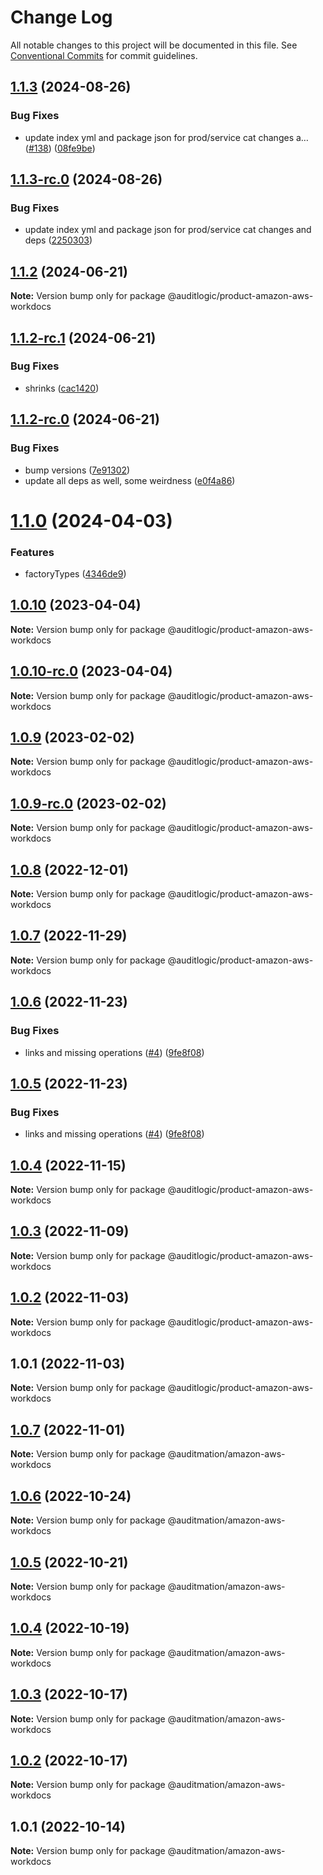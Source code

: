# Change Log

All notable changes to this project will be documented in this file.
See [Conventional Commits](https://conventionalcommits.org) for commit guidelines.

## [1.1.3](https://github.com/auditlogic/product/compare/@auditlogic/product-amazon-aws-workdocs@1.1.2...@auditlogic/product-amazon-aws-workdocs@1.1.3) (2024-08-26)


### Bug Fixes

* update index yml and package json for prod/service cat changes a… ([#138](https://github.com/auditlogic/product/issues/138)) ([08fe9be](https://github.com/auditlogic/product/commit/08fe9beb1c8457462a19bc69caa02e6212d97e1a))





## [1.1.3-rc.0](https://github.com/auditlogic/product/compare/@auditlogic/product-amazon-aws-workdocs@1.1.2...@auditlogic/product-amazon-aws-workdocs@1.1.3-rc.0) (2024-08-26)


### Bug Fixes

* update index yml and package json for prod/service cat changes and deps ([2250303](https://github.com/auditlogic/product/commit/225030363a363608240135b7ebed386b28f01e4b))





## [1.1.2](https://github.com/auditlogic/product/compare/@auditlogic/product-amazon-aws-workdocs@1.1.2-rc.1...@auditlogic/product-amazon-aws-workdocs@1.1.2) (2024-06-21)

**Note:** Version bump only for package @auditlogic/product-amazon-aws-workdocs





## [1.1.2-rc.1](https://github.com/auditlogic/product/compare/@auditlogic/product-amazon-aws-workdocs@1.1.2-rc.0...@auditlogic/product-amazon-aws-workdocs@1.1.2-rc.1) (2024-06-21)


### Bug Fixes

* shrinks ([cac1420](https://github.com/auditlogic/product/commit/cac14200fefcd8183ab69fe89a47bd3f70f563e9))





## [1.1.2-rc.0](https://github.com/auditlogic/product/compare/@auditlogic/product-amazon-aws-workdocs@1.1.0...@auditlogic/product-amazon-aws-workdocs@1.1.2-rc.0) (2024-06-21)


### Bug Fixes

* bump versions ([7e91302](https://github.com/auditlogic/product/commit/7e913023b8b312150ed7762c32fbbe616be71de5))
* update all deps as well, some weirdness ([e0f4a86](https://github.com/auditlogic/product/commit/e0f4a864714e2d3de6bbf3da014d5312fe53be2f))





# [1.1.0](https://github.com/auditlogic/product/compare/@auditlogic/product-amazon-aws-workdocs@1.0.10...@auditlogic/product-amazon-aws-workdocs@1.1.0) (2024-04-03)


### Features

* factoryTypes ([4346de9](https://github.com/auditlogic/product/commit/4346de92693aee892fccf725338ffc7b80ab182b))





## [1.0.10](https://github.com/auditlogic/product/compare/@auditlogic/product-amazon-aws-workdocs@1.0.9...@auditlogic/product-amazon-aws-workdocs@1.0.10) (2023-04-04)

**Note:** Version bump only for package @auditlogic/product-amazon-aws-workdocs





## [1.0.10-rc.0](https://github.com/auditlogic/product/compare/@auditlogic/product-amazon-aws-workdocs@1.0.9...@auditlogic/product-amazon-aws-workdocs@1.0.10-rc.0) (2023-04-04)

**Note:** Version bump only for package @auditlogic/product-amazon-aws-workdocs





## [1.0.9](https://github.com/auditlogic/product/compare/@auditlogic/product-amazon-aws-workdocs@1.0.8...@auditlogic/product-amazon-aws-workdocs@1.0.9) (2023-02-02)

**Note:** Version bump only for package @auditlogic/product-amazon-aws-workdocs





## [1.0.9-rc.0](https://github.com/auditlogic/product/compare/@auditlogic/product-amazon-aws-workdocs@1.0.8...@auditlogic/product-amazon-aws-workdocs@1.0.9-rc.0) (2023-02-02)

**Note:** Version bump only for package @auditlogic/product-amazon-aws-workdocs





## [1.0.8](https://github.com/auditlogic/product/compare/@auditlogic/product-amazon-aws-workdocs@1.0.7...@auditlogic/product-amazon-aws-workdocs@1.0.8) (2022-12-01)

**Note:** Version bump only for package @auditlogic/product-amazon-aws-workdocs





## [1.0.7](https://github.com/auditlogic/product/compare/@auditlogic/product-amazon-aws-workdocs@1.0.6...@auditlogic/product-amazon-aws-workdocs@1.0.7) (2022-11-29)

**Note:** Version bump only for package @auditlogic/product-amazon-aws-workdocs





## [1.0.6](https://github.com/auditlogic/product/compare/@auditlogic/product-amazon-aws-workdocs@1.0.4...@auditlogic/product-amazon-aws-workdocs@1.0.6) (2022-11-23)


### Bug Fixes

* links and missing operations ([#4](https://github.com/auditlogic/product/issues/4)) ([9fe8f08](https://github.com/auditlogic/product/commit/9fe8f08fe7c57fdb79f991ac35bd6ac2e7dcad38))





## [1.0.5](https://github.com/auditlogic/product/compare/@auditlogic/product-amazon-aws-workdocs@1.0.4...@auditlogic/product-amazon-aws-workdocs@1.0.5) (2022-11-23)


### Bug Fixes

* links and missing operations ([#4](https://github.com/auditlogic/product/issues/4)) ([9fe8f08](https://github.com/auditlogic/product/commit/9fe8f08fe7c57fdb79f991ac35bd6ac2e7dcad38))





## [1.0.4](https://github.com/auditlogic/product/compare/@auditlogic/product-amazon-aws-workdocs@1.0.3...@auditlogic/product-amazon-aws-workdocs@1.0.4) (2022-11-15)

**Note:** Version bump only for package @auditlogic/product-amazon-aws-workdocs





## [1.0.3](https://github.com/auditlogic/product/compare/@auditlogic/product-amazon-aws-workdocs@1.0.2...@auditlogic/product-amazon-aws-workdocs@1.0.3) (2022-11-09)

**Note:** Version bump only for package @auditlogic/product-amazon-aws-workdocs





## [1.0.2](https://github.com/auditlogic/product/compare/@auditlogic/product-amazon-aws-workdocs@1.0.1...@auditlogic/product-amazon-aws-workdocs@1.0.2) (2022-11-03)

**Note:** Version bump only for package @auditlogic/product-amazon-aws-workdocs





## 1.0.1 (2022-11-03)

**Note:** Version bump only for package @auditlogic/product-amazon-aws-workdocs





## [1.0.7](https://github.com/auditmation/store-content/compare/@auditmation/amazon-aws-workdocs@1.0.6...@auditmation/amazon-aws-workdocs@1.0.7) (2022-11-01)

**Note:** Version bump only for package @auditmation/amazon-aws-workdocs





## [1.0.6](https://github.com/auditmation/store-content/compare/@auditmation/amazon-aws-workdocs@1.0.5...@auditmation/amazon-aws-workdocs@1.0.6) (2022-10-24)

**Note:** Version bump only for package @auditmation/amazon-aws-workdocs





## [1.0.5](https://github.com/auditmation/store-content/compare/@auditmation/amazon-aws-workdocs@1.0.4...@auditmation/amazon-aws-workdocs@1.0.5) (2022-10-21)

**Note:** Version bump only for package @auditmation/amazon-aws-workdocs





## [1.0.4](https://github.com/auditmation/store-content/compare/@auditmation/amazon-aws-workdocs@1.0.3...@auditmation/amazon-aws-workdocs@1.0.4) (2022-10-19)

**Note:** Version bump only for package @auditmation/amazon-aws-workdocs





## [1.0.3](https://github.com/auditmation/store-content/compare/@auditmation/amazon-aws-workdocs@1.0.2...@auditmation/amazon-aws-workdocs@1.0.3) (2022-10-17)

**Note:** Version bump only for package @auditmation/amazon-aws-workdocs





## [1.0.2](https://github.com/auditmation/store-content/compare/@auditmation/amazon-aws-workdocs@1.0.1...@auditmation/amazon-aws-workdocs@1.0.2) (2022-10-17)

**Note:** Version bump only for package @auditmation/amazon-aws-workdocs





## 1.0.1 (2022-10-14)

**Note:** Version bump only for package @auditmation/amazon-aws-workdocs
